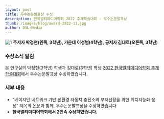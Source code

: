 ```yaml
---
layout: post
title: 우수논문발표상 수상
description: 한국멀티미디어학회 2022 추계학술대회 - 우수논문발표상
thumb: /images/blog/award-2022-11.jpg
author: DSL-Media
---
```


![1](22멀티미디어추계.jpg)
**주저자 박정현(왼쪽, 3학년), 가운데 이성범(4학년), 공저자 김대로(오른쪽, 3학년)**

### 수상소식 알림

본 연구실의 박정현(3학년) 학생과 김대로(3학년) 학생 [2022 한국멀티미디어학회 추계학술대회](http://kmms.or.kr/)에서 우수논문발표상 수상하였습니다.

### 세부 내용

- "베이지안 네트워크 기반 친환경 자동차 충전소의 부지선정을 위한 위치지능화 응용" 제목의 [논문](https://datasciencelabs.org/papers/kmms2022-location-intelligence-application/)과 함께, 우수논문발표상을 수상하였습니다.
- **한국멀티미디어학회에서 2연속 수상하였습니다.**


